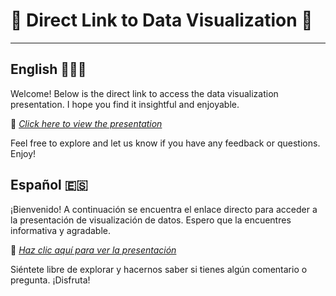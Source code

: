 # 🔗 Direct Link to Data Visualization 🔗
---
## English 🏴󠁧󠁢󠁥󠁮󠁧󠁿🇺🇸

Welcome! Below is the direct link to access the data visualization presentation. I hope you find it insightful and enjoyable.

🔗 *[Click here to view the presentation](https://public.tableau.com/views/Covid-19Project_17168498376980/Dashboard1?:language=es-ES&:sid=&:display_count=n&:origin=viz_share_link)*

Feel free to explore and let us know if you have any feedback or questions. Enjoy!

## Español 🇪🇸

¡Bienvenido! A continuación se encuentra el enlace directo para acceder a la presentación de visualización de datos. Espero que la encuentres informativa y agradable.

🔗 *[Haz clic aquí para ver la presentación](https://public.tableau.com/views/Covid-19Project_17168498376980/Dashboard1?:language=es-ES&:sid=&:display_count=n&:origin=viz_share_link)*

Siéntete libre de explorar y hacernos saber si tienes algún comentario o pregunta. ¡Disfruta!
